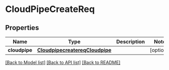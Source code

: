 # CloudPipeCreateReq

## Properties
Name | Type | Description | Notes
------------ | ------------- | ------------- | -------------
**cloudpipe** | [**CloudpipecreatereqCloudpipe**](CloudpipecreatereqCloudpipe.md) |  | [optional] 

[[Back to Model list]](../README.md#documentation-for-models) [[Back to API list]](../README.md#documentation-for-api-endpoints) [[Back to README]](../README.md)


